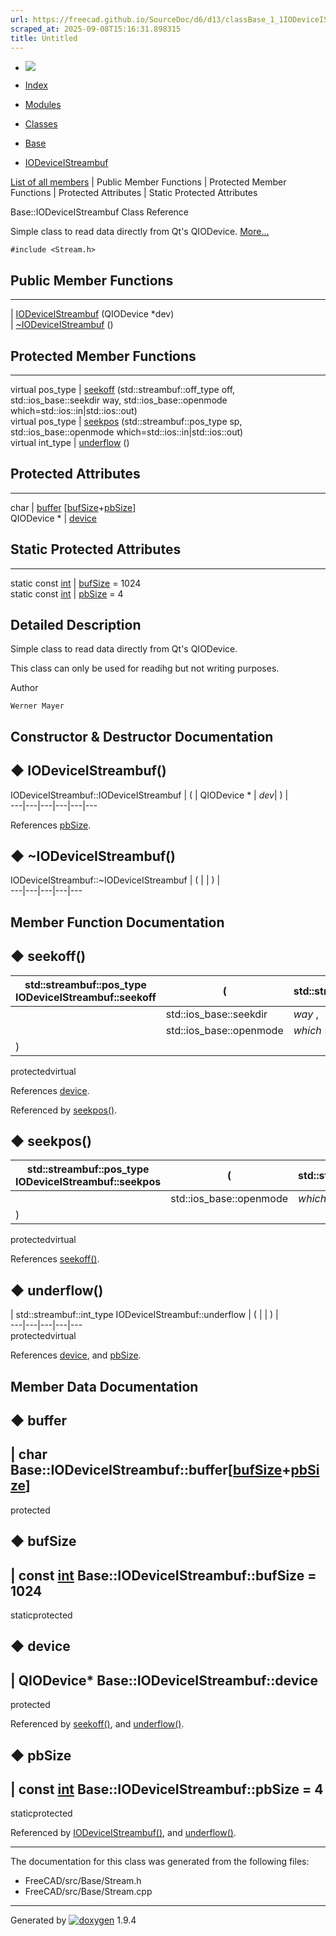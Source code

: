 ```yaml
---
url: https://freecad.github.io/SourceDoc/d6/d13/classBase_1_1IODeviceIStreambuf.html
scraped_at: 2025-09-08T15:16:31.898315
title: Untitled
---
```


  * [ ![](https://www.freecad.org/svg/logo-freecad.svg) ](https://freecadweb.org "FreeCAD")
  * [Index](../../index.html "Index")
  * [Modules](../../modules.html "Modules list")
  * [Classes](../../annotated.html "Annotated list")

  * [Base](../../db/d07/namespaceBase.html)
  * [IODeviceIStreambuf](../../d6/d13/classBase_1_1IODeviceIStreambuf.html)

[List of all members](../../d0/ddb/classBase_1_1IODeviceIStreambuf-members.html) | Public Member Functions | Protected Member Functions | Protected Attributes | Static Protected Attributes

Base::IODeviceIStreambuf Class Reference

Simple class to read data directly from Qt's QIODevice.
[More...](../../d6/d13/classBase_1_1IODeviceIStreambuf.html#details)

`#include <Stream.h>`

##  Public Member Functions  
  
---  
|
[IODeviceIStreambuf](../../d6/d13/classBase_1_1IODeviceIStreambuf.html#a40e58aa2e959e0797cea7a35f87548fa)
(QIODevice *dev)  
|
[~IODeviceIStreambuf](../../d6/d13/classBase_1_1IODeviceIStreambuf.html#ae71c8410a48024ebd657592d354235ea)
()  
  
##  Protected Member Functions  
  
---  
virtual pos_type | [seekoff](../../d6/d13/classBase_1_1IODeviceIStreambuf.html#a24e316107d4c0f08735056169afbd1cb) (std::streambuf::off_type off, std::ios_base::seekdir way, std::ios_base::openmode which=std::ios::in|std::ios::out)  
virtual pos_type | [seekpos](../../d6/d13/classBase_1_1IODeviceIStreambuf.html#a9c541174b162bc07abfb71c6aac3372b) (std::streambuf::pos_type sp, std::ios_base::openmode which=std::ios::in|std::ios::out)  
virtual int_type | [underflow](../../d6/d13/classBase_1_1IODeviceIStreambuf.html#a244969d1da0d96a76a200188cc6189cf) ()  
  
##  Protected Attributes  
  
---  
char | [buffer](../../d6/d13/classBase_1_1IODeviceIStreambuf.html#a680aa58fcf47b909ef9e4822773ab22c) [[bufSize](../../d6/d13/classBase_1_1IODeviceIStreambuf.html#a7e928ef9421fce71eadae9272b836712)+[pbSize](../../d6/d13/classBase_1_1IODeviceIStreambuf.html#aef69de3d11ef2f74ff547b21053b309b)]  
QIODevice * | [device](../../d6/d13/classBase_1_1IODeviceIStreambuf.html#aeb2d00146bba18df64166f5b9558cf9b)  
  
##  Static Protected Attributes  
  
---  
static const [int](../../d1/da0/classint.html) | [bufSize](../../d6/d13/classBase_1_1IODeviceIStreambuf.html#a7e928ef9421fce71eadae9272b836712) = 1024  
static const [int](../../d1/da0/classint.html) | [pbSize](../../d6/d13/classBase_1_1IODeviceIStreambuf.html#aef69de3d11ef2f74ff547b21053b309b) = 4  
  
## Detailed Description

Simple class to read data directly from Qt's QIODevice.

This class can only be used for readihg but not writing purposes.

Author

    Werner Mayer 

## Constructor & Destructor Documentation

## ◆ IODeviceIStreambuf()

IODeviceIStreambuf::IODeviceIStreambuf  | ( | QIODevice *  | _dev_| ) |   
---|---|---|---|---|---  
  
References
[pbSize](../../d6/d13/classBase_1_1IODeviceIStreambuf.html#aef69de3d11ef2f74ff547b21053b309b).

## ◆ ~IODeviceIStreambuf()

IODeviceIStreambuf::~IODeviceIStreambuf  | ( | | ) |   
---|---|---|---|---  
  
## Member Function Documentation

## ◆ seekoff()

| std::streambuf::pos_type IODeviceIStreambuf::seekoff  | ( | std::streambuf::off_type  | _off_ ,   
---|---|---|---  
|  | std::ios_base::seekdir  | _way_ ,   
|  | std::ios_base::openmode  | _which_ = `std::ios::in | std::ios::out`  
| ) | |   
protectedvirtual  
  
References
[device](../../d6/d13/classBase_1_1IODeviceIStreambuf.html#aeb2d00146bba18df64166f5b9558cf9b).

Referenced by
[seekpos()](../../d6/d13/classBase_1_1IODeviceIStreambuf.html#a9c541174b162bc07abfb71c6aac3372b).

## ◆ seekpos()

| std::streambuf::pos_type IODeviceIStreambuf::seekpos  | ( | std::streambuf::pos_type  | _sp_ ,   
---|---|---|---  
|  | std::ios_base::openmode  | _which_ = `std::ios::in | std::ios::out`  
| ) | |   
protectedvirtual  
  
References
[seekoff()](../../d6/d13/classBase_1_1IODeviceIStreambuf.html#a24e316107d4c0f08735056169afbd1cb).

## ◆ underflow()

| std::streambuf::int_type IODeviceIStreambuf::underflow  | ( | | ) |   
---|---|---|---|---  
protectedvirtual  
  
References
[device](../../d6/d13/classBase_1_1IODeviceIStreambuf.html#aeb2d00146bba18df64166f5b9558cf9b),
and
[pbSize](../../d6/d13/classBase_1_1IODeviceIStreambuf.html#aef69de3d11ef2f74ff547b21053b309b).

## Member Data Documentation

## ◆ buffer

| char
Base::IODeviceIStreambuf::buffer[[bufSize](../../d6/d13/classBase_1_1IODeviceIStreambuf.html#a7e928ef9421fce71eadae9272b836712)+[pbSize](../../d6/d13/classBase_1_1IODeviceIStreambuf.html#aef69de3d11ef2f74ff547b21053b309b)]  
---  
protected  
  
## ◆ bufSize

| const [int](../../d1/da0/classint.html) Base::IODeviceIStreambuf::bufSize =
1024  
---  
staticprotected  
  
## ◆ device

| QIODevice* Base::IODeviceIStreambuf::device  
---  
protected  
  
Referenced by
[seekoff()](../../d6/d13/classBase_1_1IODeviceIStreambuf.html#a24e316107d4c0f08735056169afbd1cb),
and
[underflow()](../../d6/d13/classBase_1_1IODeviceIStreambuf.html#a244969d1da0d96a76a200188cc6189cf).

## ◆ pbSize

| const [int](../../d1/da0/classint.html) Base::IODeviceIStreambuf::pbSize = 4  
---  
staticprotected  
  
Referenced by
[IODeviceIStreambuf()](../../d6/d13/classBase_1_1IODeviceIStreambuf.html#a40e58aa2e959e0797cea7a35f87548fa),
and
[underflow()](../../d6/d13/classBase_1_1IODeviceIStreambuf.html#a244969d1da0d96a76a200188cc6189cf).

* * *

The documentation for this class was generated from the following files:

  * FreeCAD/src/Base/Stream.h
  * FreeCAD/src/Base/Stream.cpp

* * *

Generated by
[![doxygen](../../doxygen.svg)](https://www.doxygen.org/index.html) 1.9.4

